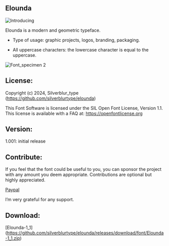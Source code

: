 ## Elounda


![Introducing](https://github.com/silverblurtype/elounda/assets/163983174/130f1149-ae7f-4d65-9a66-9733e18e4384)

Elounda is a modern and geometric typeface.

- Type of usage: graphic projects, logos, branding, packaging.
  
- All uppercase characters: the lowercase character is equal to the uppercase.

![Font_specimen 2](https://github.com/silverblurtype/elounda/assets/163983174/8bf48a8f-f2fa-4586-a342-0fcf3bedc060)

## License:
Copyright (c) 2024, Silverblur_type (https://github.com/silverblurtype/elounda)

This Font Software is licensed under the SIL Open Font License, Version 1.1. This license is available with a FAQ at:
https://openfontlicense.org

## Version:
1.001: initial release

## Contribute:
If you feel that the font could be useful to you, you can sponsor the project with any amount you deem appropriate. Contributions are optional but highly appreciated.

[Paypal](https://www.paypal.com/paypalme/vlrntype)

I’m very grateful for any support.

## Download:

[Elounda-1_1] (https://github.com/silverblurtype/elounda/releases/download/font/Elounda-1_1.zip)
